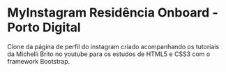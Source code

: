 # MyInstagram Residência Onboard - Porto Digital
Clone da página de perfil do instagram criado acompanhando os tutoriais da Michelli Brito no youtube para os estudos de HTML5 e CSS3 com o framework Bootstrap.
